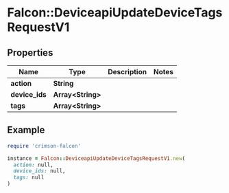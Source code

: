 # Falcon::DeviceapiUpdateDeviceTagsRequestV1

## Properties

| Name | Type | Description | Notes |
| ---- | ---- | ----------- | ----- |
| **action** | **String** |  |  |
| **device_ids** | **Array&lt;String&gt;** |  |  |
| **tags** | **Array&lt;String&gt;** |  |  |

## Example

```ruby
require 'crimson-falcon'

instance = Falcon::DeviceapiUpdateDeviceTagsRequestV1.new(
  action: null,
  device_ids: null,
  tags: null
)
```


